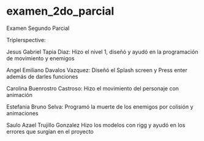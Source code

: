 # examen_2do_parcial
Examen Segundo Parcial

Triplerspective:

Jesus Gabriel Tapia Diaz:
Hizo el nivel 1, diseñó y ayudó en la programación de movimiento y enemigos

Angel Emiliano Davalos Vazquez:
Diseñó el Splash screen y Press enter además de darles funciones

Carolina Buenrostro Castroso:
Hizo el movimiento del personaje con animación

Estefania Bruno Selva:
Programó la muerte de los enemigos por colisión y animaciones

Saulo Azael Trujillo Gonzalez
Hizo los modelos con rigg y ayudó en los errores que surgian en el proyecto